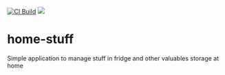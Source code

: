 [![CI Build](https://github.com/pengwin/home-stuff/actions/workflows/ci.yml/badge.svg)](https://github.com/pengwin/home-stuff/actions/workflows/ci.yml)
![](https://img.shields.io/badge/Coverage-100%25-83A603.svg?prefix=$branches$)

# home-stuff

Simple application to manage stuff in fridge and other valuables storage at home
